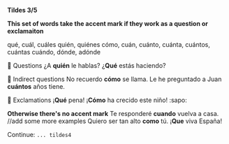 **Tildes 3/5**

**This set of words take the accent mark if they work as a question or exclamaiton**

qué,
cuál, cuáles
quién, quiénes
cómo,
cuán,
cuánto, cuánta, cuántos, cuántas
cuándo,
dónde, adónde

:small_orange_diamond: Questions
¿A **quién** le hablas?
¿**Qué** estás haciendo?

:small_orange_diamond: Indirect questions
No recuerdo **cómo** se llama.
Le he preguntado a Juan **cuántos** años tiene.

:small_orange_diamond: Exclamations
¡**Qué** pena!
¡**Cómo** ha crecido este niño! :sapo:

**Otherwise there's no accent mark**
Te responderé **cuando** vuelva a casa. //add some more examples
Quiero ser tan alto **como** tú.
¡**Que** viva España!

Continue: `... tildes4`
